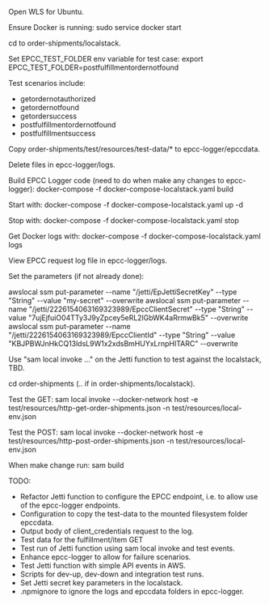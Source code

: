 Open WLS for Ubuntu.

Ensure Docker is running:
sudo service docker start

cd to order-shipments/localstack.

Set EPCC_TEST_FOLDER env variable for test case:
export EPCC_TEST_FOLDER=postfulfillmentordernotfound

Test scenarios include:
* getordernotauthorized
* getordernotfound
* getordersuccess
* postfulfillmentordernotfound
* postfulfillmentsuccess

Copy order-shipments/test/resources/test-data/* to epcc-logger/epccdata.

Delete files in epcc-logger/logs.

Build EPCC Logger code (need to do when make any changes to epcc-logger):
docker-compose -f docker-compose-localstack.yaml build

Start with:
docker-compose -f docker-compose-localstack.yaml up -d

Stop with:
docker-compose -f docker-compose-localstack.yaml stop

Get Docker logs with:
docker-compose -f docker-compose-localstack.yaml logs

View EPCC request log file in epcc-logger/logs.

Set the parameters (if not already done):

awslocal ssm put-parameter --name "/jetti/EpJettiSecretKey" --type "String" --value "my-secret" --overwrite
awslocal ssm put-parameter --name "/jetti/2226154063169323989/EpccClientSecret" --type "String" --value "7ujEjfuiO04TTy3J9yZpcey5eRL2lGbWK4aRrmwBk5" --overwrite
awslocal ssm put-parameter --name "/jetti/2226154063169323989/EpccClientId" --type "String" --value "KBJPBWJnHkCQ13ldsL9W1x2xdsBmHUYxLrnpHITARC" --overwrite


Use "sam local invoke ..." on the Jetti function to test against the localstack, TBD.

cd order-shipments (.. if in order-shipments/localstack).

Test the GET:
sam local invoke --docker-network host -e test/resources/http-get-order-shipments.json -n test/resources/local-env.json

Test the POST:
sam local invoke --docker-network host -e test/resources/http-post-order-shipments.json -n test/resources/local-env.json

When make change run:
sam build

TODO:
* Refactor Jetti function to configure the EPCC endpoint, i.e. to allow use of the epcc-logger endpoints.
* Configuration to copy the test-data to the mounted filesystem folder epccdata.
* Output body of client_credentials request to the log.
* Test data for the fulfillment/item GET
* Test run of Jetti function using sam local invoke and test events.
* Enhance epcc-logger to allow for failure scenarios.
* Test Jetti function with simple API events in AWS.
* Scripts for dev-up, dev-down and integration test runs.
* Set Jetti secret key parameters in the localstack.
* .npmignore to ignore the logs and epccdata folders in epcc-logger.
